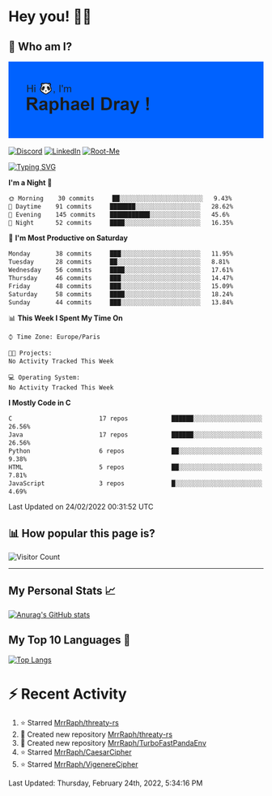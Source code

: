 # **Hey you! 👋🏼**

## **🔎 Who am I?**

<img src="https://github.com/MrrRaph/MrrRaph/blob/master/header.png?raw=true">

[![Discord](https://img.shields.io/badge/Discord-7289DA?style=for-the-badge&logo=discord&logoColor=white
)](https://discordapp.com/users/MrRaph#4214/)
[![LinkedIn](https://img.shields.io/badge/LinkedIn-0077B5?style=for-the-badge&logo=linkedin&logoColor=white)](https://www.linkedin.com/in/raphaeldray/)
[![Root-Me](https://img.shields.io/badge/dynamic/json?color=yellowgreen&label=Root-me%20Score&query=score&style=for-the-badge&url=https://raw.githubusercontent.com/MrrRaph/MrrRaph/master/root-me-stats.json&logoColor=white)](https://www.root-me.org/PandHacker)


[![Typing SVG](https://readme-typing-svg.herokuapp.com?font=glory&size=23&multiline=true&height=65&lines=CyberSecurity+Engineer+%F0%9F%92%BB;Freelance+Fullstack+Developer)](https://git.io/typing-svg)

<!--START_SECTION:waka-->
**I'm a Night 🦉** 

```text
🌞 Morning    30 commits     ██░░░░░░░░░░░░░░░░░░░░░░░   9.43% 
🌆 Daytime    91 commits     ███████░░░░░░░░░░░░░░░░░░   28.62% 
🌃 Evening    145 commits    ███████████░░░░░░░░░░░░░░   45.6% 
🌙 Night      52 commits     ████░░░░░░░░░░░░░░░░░░░░░   16.35%

```
📅 **I'm Most Productive on Saturday** 

```text
Monday       38 commits     ███░░░░░░░░░░░░░░░░░░░░░░   11.95% 
Tuesday      28 commits     ██░░░░░░░░░░░░░░░░░░░░░░░   8.81% 
Wednesday    56 commits     ████░░░░░░░░░░░░░░░░░░░░░   17.61% 
Thursday     46 commits     ███░░░░░░░░░░░░░░░░░░░░░░   14.47% 
Friday       48 commits     ███░░░░░░░░░░░░░░░░░░░░░░   15.09% 
Saturday     58 commits     ████░░░░░░░░░░░░░░░░░░░░░   18.24% 
Sunday       44 commits     ███░░░░░░░░░░░░░░░░░░░░░░   13.84%

```


📊 **This Week I Spent My Time On** 

```text
⌚︎ Time Zone: Europe/Paris

🐱‍💻 Projects: 
No Activity Tracked This Week

💻 Operating System: 
No Activity Tracked This Week

```

**I Mostly Code in C** 

```text
C                        17 repos            ██████░░░░░░░░░░░░░░░░░░░   26.56% 
Java                     17 repos            ██████░░░░░░░░░░░░░░░░░░░   26.56% 
Python                   6 repos             ██░░░░░░░░░░░░░░░░░░░░░░░   9.38% 
HTML                     5 repos             ██░░░░░░░░░░░░░░░░░░░░░░░   7.81% 
JavaScript               3 repos             █░░░░░░░░░░░░░░░░░░░░░░░░   4.69%

```



 Last Updated on 24/02/2022 00:31:52 UTC
<!--END_SECTION:waka-->

## **📊 How popular this page is?**

![Visitor Count](https://profile-counter.glitch.me/MrrRaph/count.svg)

---

## **My Personal Stats 📈**

[![Anurag's GitHub stats](https://github-readme-stats.vercel.app/api?username=mrrraph&count_private=true&show_icons=true&title_color=fff&text_color=fff&bg_color=30,36d1dc,904e95)](https://github.com/anuraghazra/github-readme-stats)

## **My Top 10 Languages 📣**

[![Top Langs](https://github-readme-stats.vercel.app/api/top-langs/?username=mrrraph&langs_count=10&layout=compact&hide=html,css&hide_title=true)](https://github.com/anuraghazra/github-readme-stats)


# **⚡ Recent Activity**

<!--RECENT_ACTIVITY:start-->
1. ⭐ Starred [MrrRaph/threaty-rs](https://github.com/MrrRaph/threaty-rs)
2. 📔 Created new repository [MrrRaph/threaty-rs](https://github.com/MrrRaph/threaty-rs)
3. 📔 Created new repository [MrrRaph/TurboFastPandaEnv](https://github.com/MrrRaph/TurboFastPandaEnv)
4. ⭐ Starred [MrrRaph/CaesarCipher](https://github.com/MrrRaph/CaesarCipher)
5. ⭐ Starred [MrrRaph/VigenereCipher](https://github.com/MrrRaph/VigenereCipher)
<!--RECENT_ACTIVITY:end-->
<!--RECENT_ACTIVITY:last_update-->
Last Updated: Thursday, February 24th, 2022, 5:34:16 PM
<!--RECENT_ACTIVITY:last_update_end-->
